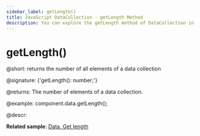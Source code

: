 ```yaml
---
sidebar_label: getLength()
title: JavaScript DataCollection - getLength Method 
description: You can explore the getLength method of DataCollection in the documentation of the DHTMLX JavaScript UI library. Browse developer guides and API reference, try out code examples and live demos, and download a free 30-day evaluation version of DHTMLX Suite.
---
```


# getLength()

@short: returns the number of all elements of a data collection

@signature: {'getLength(): number;'}

@returns:
The number of elements of a data collection.

@example:
component.data.getLength();

@descr:

**Related sample**: [Data. Get length](https://snippet.dhtmlx.com/4weiba8i)
